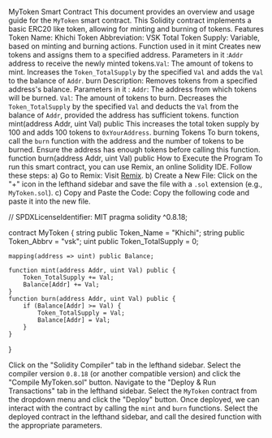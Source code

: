  MyToken Smart Contract
This document provides an overview and usage guide for the `MyToken` smart contract. This Solidity contract implements a basic ERC20 like token, allowing for minting and burning of tokens.
 Features
 Token Name: Khichi Token Abbreviation: VSK Total Token Supply: Variable, based on minting and burning actions.
 Function used in it 
mint
Creates new tokens and assigns them to a specified address.
Parameters in it :`Addr` address to receive the newly minted tokens.`Val`: The amount of tokens to mint.
Increases the `Token_TotalSupply` by the specified `Val` and adds the `Val` to the balance of `Addr`.
burn
Description: Removes tokens from a specified address's balance.
Parameters in it : `Addr`: The address from which tokens will be burned. `Val`: The amount of tokens to burn.
Decreases the `Token_TotalSupply` by the specified `Val` and deducts the `Val` from the balance of `Addr`, provided the address has sufficient tokens.
function mint(address Addr, uint Val) public
This increases the total token supply by 100 and adds 100 tokens to `0xYourAddress`.
burning Tokens To burn tokens, call the `burn` function with the address and the number of tokens to be burned. Ensure the address has enough tokens before calling this function.
function burn(address Addr, uint Val) public
How to  Execute the Program
To run this smart contract, you can use Remix, an online Solidity IDE. Follow these steps:
a)	Go to Remix: Visit [Remix](https://remix.ethereum.org/).
b)	Create a New File: Click on the "+" icon in the lefthand sidebar and save the file with a `.sol` extension (e.g., `MyToken.sol`).
c)	Copy and Paste the Code: Copy the following code and paste it into the new file.

// SPDXLicenseIdentifier: MIT
pragma solidity ^0.8.18;

contract MyToken {
    string public Token_Name = "Khichi";
    string public Token_Abbrv = "vsk";
    uint public Token_TotalSupply = 0;

    mapping(address => uint) public Balance;

    function mint(address Addr, uint Val) public {
        Token_TotalSupply += Val;
        Balance[Addr] += Val;
    }
    function burn(address Addr, uint Val) public {
        if (Balance[Addr] >= Val) {
            Token_TotalSupply = Val;
            Balance[Addr] = Val;
        }
    }
}

Click on the "Solidity Compiler" tab in the lefthand sidebar. Select the compiler version `0.8.18` (or another compatible version) and click the "Compile MyToken.sol" button.
Navigate to the "Deploy & Run Transactions" tab in the lefthand sidebar. Select the `MyToken` contract from the dropdown menu and click the "Deploy" button.
Once deployed, we can interact with the contract by calling the `mint` and `burn` functions. Select the deployed contract in the lefthand sidebar, and call the desired function with the appropriate parameters.

